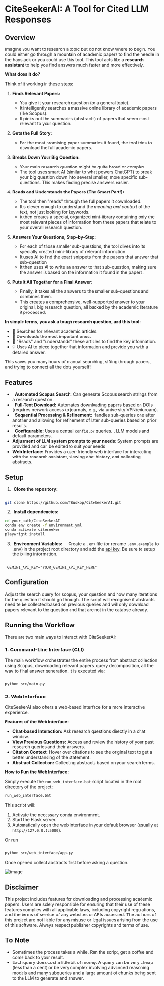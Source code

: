 # CiteSeekerAI: A Tool for Cited LLM Responses 

## Overview

Imagine you want to research a topic but do not know where to begin. You could either go through a mountain of academic papers to find the needle in the haystack or you could use this tool. This tool acts like a **research assistant** to help you find answers much faster and more effectively.

**What does it do?**

Think of it working in these steps:

1.  **Finds Relevant Papers:**
    *   You give it your research question (or a general topic).
    *   It intelligently searches a massive online library of academic papers (like Scopus).
    *   It picks out the summaries (abstracts) of papers that seem most relevant to your question.

2.  **Gets the Full Story:**
    *   For the most promising paper summaries it found, the tool tries to download the full academic papers.

3.  **Breaks Down Your Big Question:**
    *   Your main research question might be quite broad or complex.
    *   The tool uses smart AI (similar to what powers ChatGPT) to break your big question down into several smaller, more specific sub-questions. This makes finding precise answers easier.

4.  **Reads and Understands the Papers (The Smart Part!):**
    *   The tool then "reads" through the full papers it downloaded.
    *   It's clever enough to understand the *meaning and context* of the text, not just looking for keywords.
    *   It then creates a special, organized mini-library containing only the most relevant pieces of information from these papers that relate to your overall research question.

5.  **Answers Your Questions, Step-by-Step:**
    *   For each of those smaller sub-questions, the tool dives into its specially created mini-library of relevant information.
    *   It uses AI to find the exact snippets from the papers that answer that sub-question.
    *   It then uses AI to write an answer to that sub-question, making sure the answer is based on the information it found in the papers.

6.  **Puts It All Together for a Final Answer:**
    *   Finally, it takes all the answers to the smaller sub-questions and combines them.
    *   This creates a comprehensive, well-supported answer to your original, big research question, all backed by the academic literature it processed.

**In simple terms, you ask a tough research question, and this tool:**

*   🔎 Searches for relevant academic articles.
*   📄 Downloads the most important ones.
*   🧠 "Reads" and "understands" these articles to find the key information.
*   💡 Uses AI to piece together that information and provide you with a detailed answer.

This saves you many hours of manual searching, sifting through papers, and trying to connect all the dots yourself!
  

## Features
  *   **Automated Scopus Search:** Can generate Scopus search strings from a research question.
*   **Full-Text Download:** Automates downloading papers based on DOIs (requires network access to journals, e.g., via university VPN/eduroam).
*   **Sequential Processing & Refinement:** Handles sub-queries one after another and allowing for  refinement of later sub-queries based on prior results.
*   **Configurable:** Uses a central `config.py` queries, , LLM models and default parameters.
*   **Adjusment of LLM system prompts to your needs:** System prompts are provided and can be edited to suit your needs
*   **Web Interface:** Provides a user-friendly web interface for interacting with the research assistant, viewing chat history, and collecting abstracts.

## Setup
1.  **Clone the repository:**

 ```bash
 
 git clone https://github.com/TBuskop/CiteSeekerAI.git
 
 ```

2.  **Install dependencies:**

```bash
cd your_path/CiteSeekerAI
conda env create -f environment.yml
conda activate citeseeker
playwright install

 ```
 
3.  **Environment Variables:**
    Create a `.env` file (or rename `.env.example` to .env) in the project root directory and add the [api key](https://ai.google.dev/gemini-api/docs/api-key). Be sure to setup the billing information.

```env

 GEMINI_API_KEY="YOUR_GEMINI_API_KEY_HERE"

 ```
  
## Configuration
Adjust the search query for scopus, your question and how many iterations for the question it should go through. The script will recognise if abstracts need te be collected based on previous queries and will only download papers relevant to the question and that are not in the databse already.    

## Running the Workflow

There are two main ways to interact with CiteSeekerAI:

### 1. Command-Line Interface (CLI)

The main workflow orchestrates the entire process from abstract collection using Scopus, downloading relevant papers, query decomposition, all the way to final answer generation. It is executed via:

```bash

python src/main.py

```

### 2. Web Interface

CiteSeekerAI also offers a web-based interface for a more interactive experience.

**Features of the Web Interface:**
*   **Chat-based Interaction:** Ask research questions directly in a chat window.
*   **View Previous Questions:** Access and review the history of your past research queries and their answers.
*   **Citation Context:** Hover over citations to see the original text to get a better understanding of the statement. 
*   **Abstract Collection:** Collecting abstracts based on your search terms.

**How to Run the Web Interface:**

Simply execute the `run_web_interface.bat` script located in the root directory of the project:

```bash
run_web_interface.bat
```
This script will:
1. Activate the necessary conda environment.
2. Start the Flask server.
3. Automatically open the web interface in your default browser (usually at `http://127.0.0.1:5000`).

Or run

```bash

python src/web_interface/app.py

```

Once opened collect abstracts first before asking a question.

![image](https://github.com/user-attachments/assets/d917e679-0341-428d-ac37-9f8144c6e438)


## Disclaimer
This project includes features for downloading and processing academic papers. Users are solely responsible for ensuring that their use of these features complies with all applicable laws, including copyright regulations, and the terms of service of any websites or APIs accessed. The authors of this project are not liable for any misuse or legal issues arising from the use of this software. Always respect publisher copyrights and terms of use.

## To Note
- Sometimes the process takes a while. Run the script, get a coffee and come back to your result.
- Each query does cost a little bit of money. A query can be very cheap (less than a cent) or be very complex involving advanced reasoning models and many subqueries and a large amount of chunks being sent to the LLM to generate and answer.
